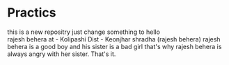 # Practics
this is a new repositry  just change something to hello
<br>
rajesh behera
at - Kolipashi 
Dist - Keonjhar
shradha (rajesh behera)
rajesh behera is a good boy and his sister is a bad girl 
that's why rajesh behera is always angry with her sister. That's it.
